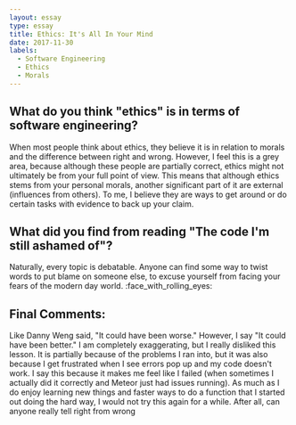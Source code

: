 ```yaml
---
layout: essay
type: essay
title: Ethics: It's All In Your Mind
date: 2017-11-30
labels:
  - Software Engineering
  - Ethics
  - Morals
---
```


## What do you think "ethics" is in terms of software engineering?

When most people think about ethics, they believe it is in relation to morals and the difference between right and wrong.  However, I feel this is a grey area, because although these people are partially correct, ethics might not ultimately be from your full point of view.  This means that although ethics stems from your personal morals, another significant part of it are external (influences from others).  To me, I believe they are ways to get around or do certain tasks with evidence to back up your claim.  

## What did you find from reading "The code I'm still ashamed of"?

Naturally, every topic is debatable.  Anyone can find some way to twist words to put blame on someone else, to excuse yourself from facing your fears of the modern day world. :face_with_rolling_eyes:

## Final Comments:

Like Danny Weng said, "It could have been worse."  However, I say "It could have been better."  I am completely exaggerating, but I really disliked this lesson.  It is partially because of the problems I ran into, but it was also because I get frustrated when I see errors pop up and my code doesn't work.  I say this because it makes me feel like I failed (when sometimes I actually did it correctly and Meteor just had issues running).  As much as I do enjoy learning new things and faster ways to do a function that I started out doing the hard way, I would not try this again for a while.  After all, can anyone really tell right from wrong
